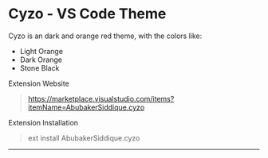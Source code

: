 <!-- ![Image](SS.png) -->

# Cyzo - VS Code Theme

Cyzo is an dark and orange red theme, with the colors like:
- Light Orange
- Dark Orange
- Stone Black

Extension Website
> https://marketplace.visualstudio.com/items?itemName=AbubakerSiddique.cyzo

Extension Installation
> ext install AbubakerSiddique.cyzo

---